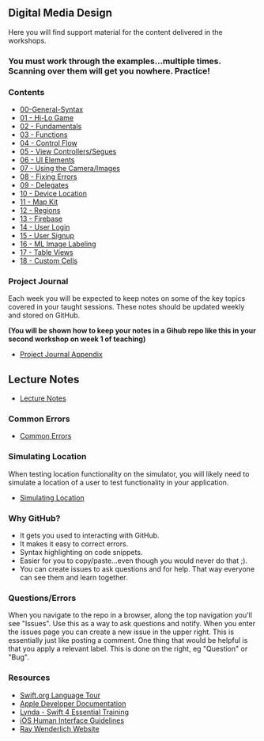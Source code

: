 ## Digital Media Design

Here you will find support material for the content delivered in the workshops. 

### You must work through the examples...multiple times. Scanning over them will get you nowhere. Practice! 

### Contents
+ [00-General-Syntax](https://github.com/KyleGoslan/Digital-Media-Design/tree/master/00-GeneralSyntax)
+ [01 - Hi-Lo Game](https://github.com/KyleGoslan/Digital-Media-Design/tree/master/01-HiLoGame)
+ [02 - Fundamentals](https://github.com/KyleGoslan/Digital-Media-Design/tree/master/02-Fundamentals)
+ [03 - Functions](https://github.com/KyleGoslan/Digital-Media-Design/tree/master/03-Functions)
+ [04 - Control Flow](https://github.com/KyleGoslan/Digital-Media-Design/tree/master/04-ControlFlow)
+ [05 - View Controllers/Segues](https://github.com/KyleGoslan/Digital-Media-Design/tree/master/05-ViewControllers)
+ [06 - UI Elements](https://github.com/KyleGoslan/Digital-Media-Design/tree/master/06-UIElements)
+ [07 - Using the Camera/Images](https://github.com/KyleGoslan/Digital-Media-Design/tree/master/07-CameraImages)
+ [08 - Fixing Errors](https://github.com/KyleGoslan/Digital-Media-Design/tree/master/08-FixingErrors)
+ [09 - Delegates](https://github.com/KyleGoslan/Digital-Media-Design/tree/master/09-Delegates)
+ [10 - Device Location](https://github.com/KyleGoslan/Digital-Media-Design/tree/master/10-DeviceLocation)
+ [11 - Map Kit](https://github.com/KyleGoslan/Digital-Media-Design/tree/master/11-MapKit)
+ [12 - Regions](https://github.com/KyleGoslan/Digital-Media-Design/tree/master/12-Regions)
+ [13 - Firebase](https://github.com/KyleGoslan/Digital-Media-Design/tree/master/13-Firebase)
+ [14 - User Login](https://github.com/KyleGoslan/Digital-Media-Design/tree/master/14-UserLogin)
+ [15 - User Signup](https://github.com/KyleGoslan/Digital-Media-Design/tree/master/15-UserSignup)
+ [16 - ML Image Labeling](https://github.com/KyleGoslan/Digital-Media-Design/tree/master/16-ImageLabeling)
+ [17 - Table Views](https://github.com/KyleGoslan/Digital-Media-Design/tree/master/17-TebleViews)
+ [18 - Custom Cells](https://github.com/KyleGoslan/Digital-Media-Design/tree/master/17-CustomCells)

### Project Journal

Each week you will be expected to keep notes on some of the key topics covered in your taught sessions. These notes should be updated weekly and stored on GitHub.

**(You will be shown how to keep your notes in a Gihub repo like this in your second workshop on week 1 of teaching)**

+ [Project Journal Appendix](https://github.com/KyleGoslan/Digital-Media-Design/tree/master/Notes)

## Lecture Notes

+ [Lecture Notes](https://github.com/KyleGoslan/Digital-Media-Design/tree/master/LectureNotes)

### Common Errors
+ [Common Errors](https://github.com/KyleGoslan/Digital-Media-Design/tree/master/CommonErrors)

### Simulating Location

When testing location functionality on the simulator, you will likely need to simulate a location of a user to test functionality in your application.

+ [Simulating Location](https://github.com/KyleGoslan/Digital-Media-Design/blob/master/SimulatingLocation) 

### Why GitHub?
+ It gets you used to interacting with GitHub.
+ It makes it easy to correct errors. 
+ Syntax highlighting on code snippets.  
+ Easier for you to copy/paste...even though you would never do that ;).   
+ You can create issues to ask questions and for help. That way everyone can see them and learn together. 

### Questions/Errors
When you navigate to the repo in a browser, along the top navigation you'll see "Issues". Use this as a way to ask questions and notify. When you enter the issues page you can create a new issue in the upper right. This is essentially just like posting a comment. One thing that would be helpful is that you apply a relevant label. This is done on the right, eg "Question" or "Bug".

### Resources
+ [Swift.org Language Tour ](https://docs.swift.org/swift-book/GuidedTour/GuidedTour.html)
+ [Apple Developer Documentation](https://developer.apple.com/documentation)
+ [Lynda - Swift 4 Essential Training](https://www.lynda.com/Swift-tutorials/Swift-4-Essential-Training/636121-2.html)
+ [iOS Human Interface Guidelines](https://developer.apple.com/design/human-interface-guidelines/ios/overview/themes/)
+ [Ray Wenderlich Website](http://raywenderlich.com/)



